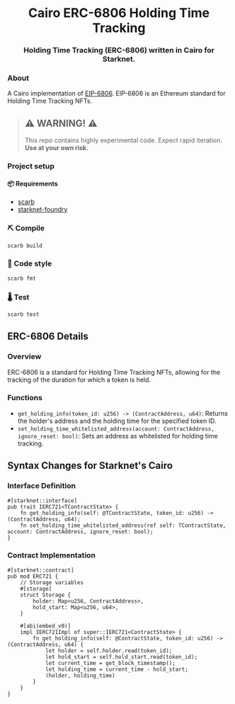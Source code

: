 <div align="center">
  <h1 align="center">Cairo ERC-6806 Holding Time Tracking</h1>
  <h3 align="center">Holding Time Tracking (ERC-6806) written in Cairo for Starknet.</h3>
</div>

### About

A Cairo implementation of [EIP-6806](https://eips.ethereum.org/EIPS/eip-6806). EIP-6806 is an Ethereum standard for Holding Time Tracking NFTs.

> ## ⚠️ WARNING! ⚠️
>
> This repo contains highly experimental code.
> Expect rapid iteration.
> **Use at your own risk.**

### Project setup

#### 📦 Requirements

- [scarb](https://docs.swmansion.com/scarb/)
- [starknet-foundry](https://github.com/foundry-rs/starknet-foundry)

### ⛏️ Compile

```bash
scarb build
```

### 💄 Code style

```bash
scarb fmt
```

### 🌡️ Test

```bash
scarb test
```

## ERC-6806 Details

### Overview
ERC-6806 is a standard for Holding Time Tracking NFTs, allowing for the tracking of the duration for which a token is held.

### Functions
- `get_holding_info(token_id: u256) -> (ContractAddress, u64)`: Returns the holder's address and the holding time for the specified token ID.
- `set_holding_time_whitelisted_address(account: ContractAddress, ignore_reset: bool)`: Sets an address as whitelisted for holding time tracking.

## Syntax Changes for Starknet's Cairo

### Interface Definition
```cairo
#[starknet::interface]
pub trait IERC721<TContractState> {
    fn get_holding_info(self: @TContractState, token_id: u256) -> (ContractAddress, u64);
    fn set_holding_time_whitelisted_address(ref self: TContractState, account: ContractAddress, ignore_reset: bool);
}
```

### Contract Implementation
```cairo
#[starknet::contract]
pub mod ERC721 {
    // Storage variables
    #[storage]
    struct Storage {
        holder: Map<u256, ContractAddress>,
        hold_start: Map<u256, u64>,
    }

    #[abi(embed_v0)]
    impl IERC721Impl of super::IERC721<ContractState> {
        fn get_holding_info(self: @ContractState, token_id: u256) -> (ContractAddress, u64) {
            let holder = self.holder.read(token_id);
            let hold_start = self.hold_start.read(token_id);
            let current_time = get_block_timestamp();
            let holding_time = current_time - hold_start;
            (holder, holding_time)
        }
    }
}
